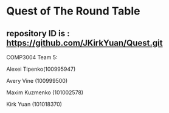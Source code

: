 # Quest of The Round Table

## repository ID is : https://github.com/JKirkYuan/Quest.git

COMP3004 Team 5:

Alexei Tipenko(100995947)

Avery Vine (100999500)

Maxim Kuzmenko (101002578)

Kirk Yuan (101018370)
